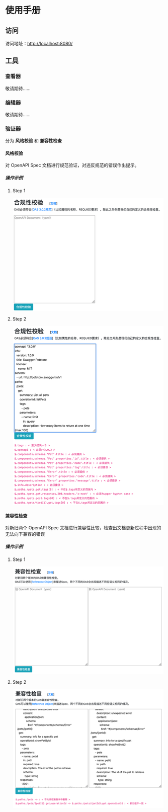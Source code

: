 # 使用手册




## 访问

访问地址：[http://localhost:8080/](http://localhost:8080/)



## 工具

### 查看器

敬请期待……



### 编辑器

敬请期待……



### 验证器

分为 **风格校验** 和 **兼容性检查**

#### 风格校验

对 OpenAPI Spec 文档进行规范验证，对违反规范的错误作出提示。



##### 操作示例

1. Step 1

   ![](./compliance-1.png)

2. Step 2

   ![](./compliance-2.png)



#### 兼容性检查

对新旧两个 OpenAPI Spec 文档进行兼容性比较，检查出文档更新过程中出现的无法向下兼容的错误


##### 操作示例

1. Step 1

   ![](./compatibility-1.png)

2. Step 2

   ![](./compatibility-2.png)

